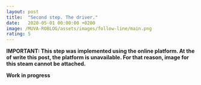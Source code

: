 ```yaml
---
layout: post
title:  "Second step. The driver."
date:   2020-05-01 00:00:00 +0200
image: /MUVA-ROBLOG/assets/images/follow-line/main.png
rating: 5
---
```


**IMPORTANT: This step was implemented using the online platform. At the of write this post, the platform is unavailable. For that reason, image for this steam cannot be attached.**

**Work in progress**
